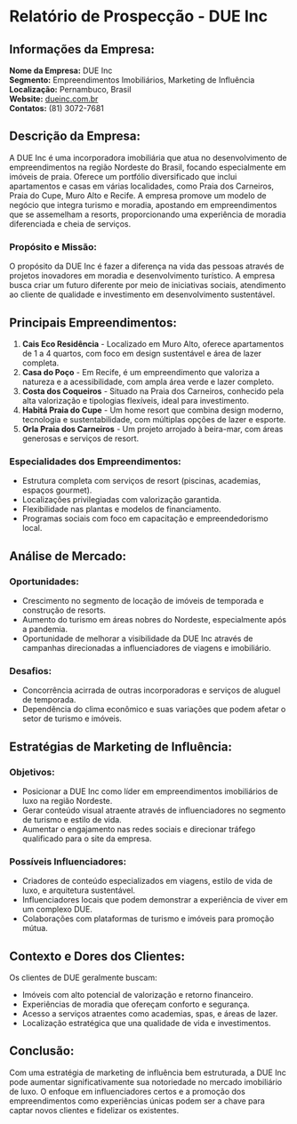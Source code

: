 # Relatório de Prospecção - DUE Inc

## Informações da Empresa:
**Nome da Empresa:** DUE Inc  
**Segmento:** Empreendimentos Imobiliários, Marketing de Influência  
**Localização:** Pernambuco, Brasil  
**Website:** [dueinc.com.br](http://www.dueinc.com.br)  
**Contatos:** (81) 3072-7681

## Descrição da Empresa:
A DUE Inc é uma incorporadora imobiliária que atua no desenvolvimento de empreendimentos na região Nordeste do Brasil, focando especialmente em imóveis de praia. Oferece um portfólio diversificado que inclui apartamentos e casas em várias localidades, como Praia dos Carneiros, Praia do Cupe, Muro Alto e Recife. A empresa promove um modelo de negócio que integra turismo e moradia, apostando em empreendimentos que se assemelham a resorts, proporcionando uma experiência de moradia diferenciada e cheia de serviços.

### Propósito e Missão:
O propósito da DUE Inc é fazer a diferença na vida das pessoas através de projetos inovadores em moradia e desenvolvimento turístico. A empresa busca criar um futuro diferente por meio de iniciativas sociais, atendimento ao cliente de qualidade e investimento em desenvolvimento sustentável.

## Principais Empreendimentos:
1. **Cais Eco Residência** - Localizado em Muro Alto, oferece apartamentos de 1 a 4 quartos, com foco em design sustentável e área de lazer completa.
2. **Casa do Poço** - Em Recife, é um empreendimento que valoriza a natureza e a acessibilidade, com ampla área verde e lazer completo.
3. **Costa dos Coqueiros** - Situado na Praia dos Carneiros, conhecido pela alta valorização e tipologias flexíveis, ideal para investimento.
4. **Habitá Praia do Cupe** - Um home resort que combina design moderno, tecnologia e sustentabilidade, com múltiplas opções de lazer e esporte.
5. **Orla Praia dos Carneiros** - Um projeto arrojado à beira-mar, com áreas generosas e serviços de resort.

### Especialidades dos Empreendimentos:
- Estrutura completa com serviços de resort (piscinas, academias, espaços gourmet).
- Localizações privilegiadas com valorização garantida.
- Flexibilidade nas plantas e modelos de financiamento.
- Programas sociais com foco em capacitação e empreendedorismo local.

## Análise de Mercado:
### Oportunidades:
- Crescimento no segmento de locação de imóveis de temporada e construção de resorts.
- Aumento do turismo em áreas nobres do Nordeste, especialmente após a pandemia.
- Oportunidade de melhorar a visibilidade da DUE Inc através de campanhas direcionadas a influenciadores de viagens e imobiliário.

### Desafios:
- Concorrência acirrada de outras incorporadoras e serviços de aluguel de temporada.
- Dependência do clima econômico e suas variações que podem afetar o setor de turismo e imóveis.

## Estratégias de Marketing de Influência:
### Objetivos:
- Posicionar a DUE Inc como líder em empreendimentos imobiliários de luxo na região Nordeste.
- Gerar conteúdo visual atraente através de influenciadores no segmento de turismo e estilo de vida.
- Aumentar o engajamento nas redes sociais e direcionar tráfego qualificado para o site da empresa.

### Possíveis Influenciadores:
- Criadores de conteúdo especializados em viagens, estilo de vida de luxo, e arquitetura sustentável.
- Influenciadores locais que podem demonstrar a experiência de viver em um complexo DUE.
- Colaborações com plataformas de turismo e imóveis para promoção mútua.

## Contexto e Dores dos Clientes:
Os clientes de DUE geralmente buscam:
- Imóveis com alto potencial de valorização e retorno financeiro.
- Experiências de moradia que ofereçam conforto e segurança.
- Acesso a serviços atraentes como academias, spas, e áreas de lazer.
- Localização estratégica que una qualidade de vida e investimentos.

## Conclusão:
Com uma estratégia de marketing de influência bem estruturada, a DUE Inc pode aumentar significativamente sua notoriedade no mercado imobiliário de luxo. O enfoque em influenciadores certos e a promoção dos empreendimentos como experiências únicas podem ser a chave para captar novos clientes e fidelizar os existentes.